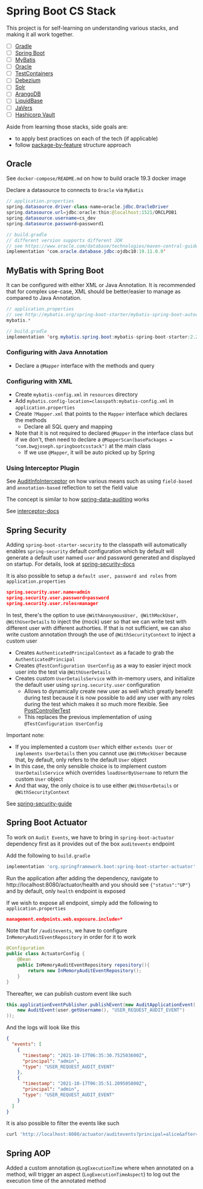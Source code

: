 # Spring Boot CS Stack

This project is for self-learning on understanding various stacks, and making it all work together.

- [ ] [Gradle](https://gradle.org/)
- [ ] [Spring Boot](https://spring.io/projects/spring-boot)
- [ ] [MyBatis](https://mybatis.org/mybatis-3/)
- [ ] [Oracle](https://www.oracle.com/sg/database/)
- [ ] [TestContainers](https://www.testcontainers.org/)
- [ ] [Debezium](https://debezium.io/)
- [ ] [Solr](https://solr.apache.org/)
- [ ] [ArangoDB](https://www.arangodb.com/)
- [ ] [LiquidBase](https://www.liquibase.org/)
- [ ] [JaVers](https://javers.org/)
- [ ] [Hashicorp Vault](https://www.vaultproject.io/)

Aside from learning those stacks, side goals are:

- to apply best practices on each of the tech (if applicable)
- follow [package-by-feature](https://phauer.com/2020/package-by-feature/) structure approach

## Oracle

See `docker-compose/README.md` on how to build oracle 19.3 docker image

Declare a datasource to connects to `Oracle` via `MyBatis`

```java
// application.properties
spring.datasource.driver-class-name=oracle.jdbc.OracleDriver
spring.datasource.url=jdbc:oracle:thin:@localhost:1521/ORCLPDB1
spring.datasource.username=cs_dev
spring.datasource.password=password1

// build.gradle
// different version supports different JDK
// see https://www.oracle.com/database/technologies/maven-central-guide.html
implementation 'com.oracle.database.jdbc:ojdbc10:19.11.0.0'
```

## MyBatis with Spring Boot

It can be configured with either XML or Java Annotation. It is recommended that for complex use-case, XML should be better/easier to manage as compared to Java Annotation.

```java
// application.properties
// see http://mybatis.org/spring-boot-starter/mybatis-spring-boot-autoconfigure/
mybatis.*

// build.gradle
implementation 'org.mybatis.spring.boot:mybatis-spring-boot-starter:2.2.0'
```

### Configuring with Java Annotation

- Declare a `@Mapper` interface with the methods and query

### Configuring with XML

- Create `mybatis-config.xml` in `resources` directory
- Add `mybatis.config-location=classpath:mybatis-config.xml` in `application.properties`
- Create `?Mapper.xml` that points to the `Mapper` interface which declares the methods
  - Declare all SQL query and mapping
- Note that it is not required to declared `@Mapper` in the interface class but if we don't, then need to declare a `@MapperScan(basePackages = "com.bwgjoseph.springbootcsstack")` at the main class
  - If we use `@Mapper`, it will be auto picked up by Spring

### Using Interceptor Plugin

See [AuditInfoInterceptor](/src/main/java/com/bwgjoseph/springbootcsstack/mybatis/AuditInfoInterceptor.java) on how various means such as using `field-based` and `annotation-based` reflection to set the field value

The concept is similar to how [spring-data-auditing](https://docs.spring.io/spring-data/jpa/docs/current/reference/html/#auditing) works

See [interceptor-docs](https://mybatis.org/mybatis-3/configuration.html#plugins)

## Spring Security

Adding `spring-boot-starter-security` to the classpath will automatically enables `spring-security` default configuration which by default will generate a default user named `user` and password generated and displayed on startup. For details, look at [spring-security-docs](https://docs.spring.io/spring-security/site/docs/current/reference/html5/#servlet-hello-auto-configuration)

It is also possible to setup a `default user, password and roles` from `application.properties`

```json
spring.security.user.name=admin
spring.security.user.password=password
spring.security.user.roles=manager
```

In test, there's the option to use `@WithAnonymousUser, @WithMockUser, @WithUserDetails` to inject the (mock) user so that we can write test with different user with different authorties. If that is not sufficient, we can also write custom annotation through the use of `@WithSecurityContext` to inject a custom user

- Creates `AuthenticatedPrincipalContext` as a facade to grab the `AuthenticatedPrincipal`
- Creates `@TestConfiguration UserConfig` as a way to easier inject mock user into the test via `@WithUserDetails`
- Creates custom `UserDetailsService` with in-memory users, and initialize the default user using `spring.security.user` configuration
  - Allows to dynamically create new user as well which greatly benefit during test because it is now possible to add any user with any roles during the test which makes it so much more flexible. See [PostControllerTest](src/test/java/com/bwgjoseph/springbootcsstack/PostControllerTest.java)
  - This replaces the previous implementation of using `@TestConfiguration UserConfig`

Important note:

- If you implemented a custom `User` which either `extends User` or `implements UserDetails` then you cannot use `@WithMockUser` because that, by default, only refers to the default `User` object
- In this case, the only sensible choice is to implement custom `UserDetailsService` which overrides `loadUserByUsername` to return the custom `User` object
- And that way, the only choice is to use either `@WithUserDetails` or `@WithSecurityContext`

See [spring-security-guide](https://www.marcobehler.com/guides/spring-security)

## Spring Boot Actuator

To work on `Audit Events`, we have to bring in `spring-boot-actuator` dependency first as it provides out of the box `auditevents` endpoint

Add the following to `build.gradle`

```groovy
implementation 'org.springframework.boot:spring-boot-starter-actuator'
```

Run the application after adding the dependency, navigate to http://localhost:8080/actuator/health and you should see `{"status":"UP"}` and by default, only `health` endpoint is exposed

If we wish to expose all endpoint, simply add the following to `application.properties`

```json
management.endpoints.web.exposure.include=*
```

Note that for `/auditevents`, we have to configure `InMemoryAuditEventRepository` in order for it to work

```java
@Configuration
public class ActuatorConfig {
    @Bean
    public InMemoryAuditEventRepository repository(){
        return new InMemoryAuditEventRepository();
    }
}
```

Thereafter, we can publish custom event like such

```java
this.applicationEventPublisher.publishEvent(new AuditApplicationEvent(
    new AuditEvent(user.getUsername(), "USER_REQUEST_AUDIT_EVENT")
));
```

And the logs will look like this

```json
{
  "events": [
    {
      "timestamp": "2021-10-17T06:35:30.752503600Z",
      "principal": "admin",
      "type": "USER_REQUEST_AUDIT_EVENT"
    },
    {
      "timestamp": "2021-10-17T06:35:51.209505800Z",
      "principal": "admin",
      "type": "USER_REQUEST_AUDIT_EVENT"
    }
  ]
}
```

It is also possible to filter the events like such

```bash
curl 'http://localhost:8080/actuator/auditevents?principal=alice&after=2021-09-23T07%3A15%3A31.562Z&type=logout' -i -X GET
```

## Spring AOP

Added a custom annotation `@LogExecutionTime` where when annotated on a method, will trigger an aspect (`LogExecutionTimeAspect`) to log out the execution time of the annotated method